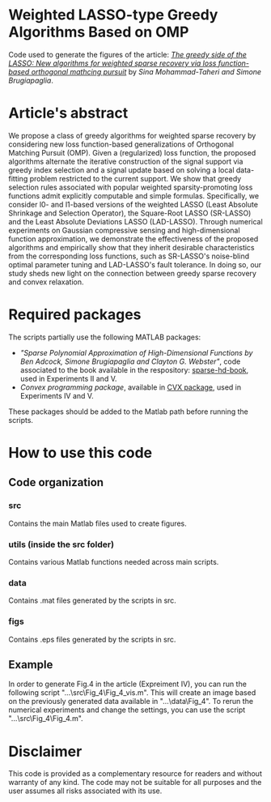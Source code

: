 # Weighted LASSO-type Greedy Algorithms Based on OMP
Code used to generate the figures of the article: [*The greedy side of the LASSO: New algorithms for weighted sparse recovery via loss function-based orthogonal mathcing pursuit*](https://arxiv.org/abs/2303.00844) by *Sina Mohammad-Taheri and Simone Brugiapaglia*.

# Article's abstract
We propose a class of greedy algorithms for weighted sparse recovery by considering new loss function-based generalizations of Orthogonal Matching Pursuit (OMP). Given a (regularized) loss function, the proposed algorithms alternate the iterative construction of the signal support via greedy index selection and a signal update based on solving a local data-fitting problem restricted to the current support. We show that greedy selection rules associated with popular weighted sparsity-promoting loss functions admit explicitly computable and simple formulas. Specifically, we consider l0- and l1-based versions of the weighted LASSO (Least Absolute Shrinkage and Selection Operator), the Square-Root LASSO (SR-LASSO) and the Least Absolute Deviations LASSO (LAD-LASSO). Through numerical experiments on Gaussian compressive sensing and high-dimensional function approximation, we demonstrate the effectiveness of the proposed algorithms and empirically show that they inherit desirable characteristics from the corresponding loss functions, such as SR-LASSO's noise-blind optimal parameter tuning and LAD-LASSO's fault tolerance. In doing so, our study sheds new light on the connection between greedy sparse recovery and convex relaxation.

# Required packages
The scripts partially use the following MATLAB packages:
* *"Sparse Polynomial Approximation of High-Dimensional Functions by Ben Adcock, Simone Brugiapaglia and Clayton G. Webster"*, code associated to the book available in the respository: [sparse-hd-book](https://github.com/simone-brugiapaglia/sparse-hd-book), used in Experiments II and V.
* *Convex programming package*, available in [CVX package](http://cvxr.com/cvx/), used in Experiments IV and V.

These packages should be added to the Matlab path before running the scripts.

# How to use this code
## Code organization
### src
Contains the main Matlab files used to create figures.

### utils (inside the src folder)
Contains various Matlab functions needed across main scripts.

### data
Contains .mat files generated by the scripts in src.

### figs
Contains .eps files generated by the scripts in src.

## Example
In order to generate Fig.4 in the article (Expreiment IV), you can run the following script "...\src\Fig_4\Fig_4_vis.m". This will create an image based on the previously generated data available in "...\data\Fig_4". To rerun the numerical experiments and change the settings, you can use the script "...\src\Fig_4\Fig_4.m".

# Disclaimer
This code is provided as a complementary resource for readers and without warranty of any kind. The code may not be suitable for all purposes and the user assumes all risks associated with its use.
